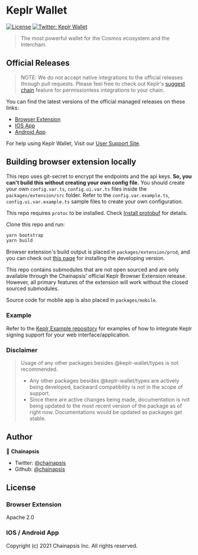# Keplr Wallet
[![License](https://img.shields.io/badge/License-Apache%202.0-blue.svg)](https://opensource.org/licenses/Apache-2.0)
[![Twitter: Keplr Wallet](https://img.shields.io/twitter/follow/keplrwallet.svg?style=social)](https://twitter.com/keplrwallet)

> The most powerful wallet for the Cosmos ecosystem and the Interchain.

## Official Releases

> NOTE: We do not accept native integrations to the official releases through pull requests. Please feel free to check out Keplr's [suggest chain](https://docs.keplr.app/api/suggest-chain.html) feature for permissionless integrations to your chain.

You can find the latest versions of the official managed releases on these links:
- [Browser Extension](https://chrome.google.com/webstore/detail/keplr/dmkamcknogkgcdfhhbddcghachkejeap)
- [IOS App](https://apps.apple.com/us/app/keplr-wallet/id1567851089)
- [Android App](https://play.google.com/store/apps/details?id=com.chainapsis.keplr)

For help using Keplr Wallet, Visit our [User Support Site](https://keplr.crunch.help).

## Building browser extension locally
This repo uses git-secret to encrypt the endpoints and the api keys. **So, you can't build this without creating your own config file.** You should create your own `config.var.ts`, `config.ui.var.ts` files inside the `packages/extension/src` folder. Refer to the `config.var.example.ts`, ``config.ui.var.example.ts`` sample files to create your own configuration.

This repo requires `protoc` to be installed. Check [Install protobuf](https://grpc.io/docs/protoc-installation/) for details.  

Clone this repo and run:
```sh
yarn bootstrap
yarn build
```

Browser extension's build output is placed in `packages/extension/prod`, and you can check out [this page](https://developer.chrome.com/extensions/getstarted) for installing the developing version.

This repo contains submodules that are not open sourced and are only available through the Chainapsis’ official Keplr Browser Extension release. However, all primary features of the extension will work without the closed sourced submodules.

Source code for moblie app is also placed in `packages/mobile`.

### Example
Refer to the [Keplr Example repository](https://github.com/chainapsis/keplr-example) for examples of how to integrate Keplr signing support for your web interface/application.

### Disclaimer
> Usage of any other packages besides @keplr-wallet/types is not recommended.
> - Any other packages besides @keplr-wallet/types are actively being developed, backward compatibility is not in the scope of support.
> - Since there are active changes being made, documentation is not being updated to the most recent version of the package as of right now. Documentations would be updated as packages get stable.

## Author
👤 **Chainapsis**
* Twitter: [@chainapsis](https://twitter.com/chainapsis)
* Github: [@chainapsis](https://github.com/chainapsis)

## License
### Browser Extension 
Apache 2.0
### IOS / Android App
Copyright (c) 2021 Chainapsis Inc. All rights reserved.
